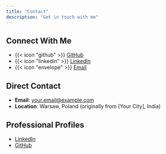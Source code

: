 ```yaml
---
title: "Contact"
description: "Get in touch with me"
---
```


## Connect With Me
- {{< icon "github" >}} [GitHub](https://github.com/yourusername)
- {{< icon "linkedin" >}} [LinkedIn](https://linkedin.com/in/yourprofile)
- {{< icon "envelope" >}} [Email](mailto:your.email@example.com)


## Direct Contact

- **Email**: [your.email@example.com](mailto:your.email@example.com)
- **Location**: Warsaw, Poland (originally from [Your City], India)

## Professional Profiles

- [LinkedIn](https://linkedin.com/in/yourprofile)
- [GitHub](https://github.com/yourusername)
